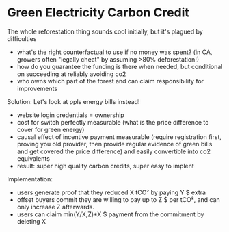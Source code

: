 # Green Electricity Carbon Credit

The whole reforestation thing sounds cool initially, but it's plagued by difficulties
- what's the right counterfactual to use if no money was spent? (in CA, growers often "legally cheat" by assuming >80% deforestation!)
- how do you guarantee the funding is there when needed, but conditional on succeeding at reliably avoiding co2
- who owns which part of the forest and can claim responsibility for improvements

Solution: Let's look at ppls energy bills instead!
- website login credentials = ownership
- cost for switch perfectly measurable (what is the price difference to cover for green energy)
- causal effect of incentive payment measurable (require registration first, proving you old provider, then provide regular evidence of green bills and get covered the price difference) and easily convertible into co2 equivalents
- result: super high quality carbon credits, super easy to implent

Implementation:
 - users generate proof that they reduced X tCO² by paying Y $ extra
 - offset buyers commit they are willing to pay up to Z $ per tCO², and can only increase Z afterwards.
 - users can claim min(Y/X,Z)*X $ payment from the commitment by deleting X
